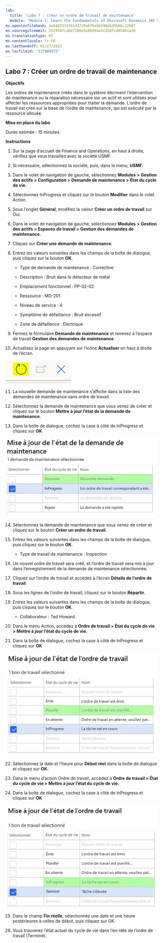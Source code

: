 ```yaml
---
lab:
  title: 'Labo 7 : Créer un ordre de travail de maintenance'
  module: 'Module 1: Learn the Fundamentals of Microsoft Dynamics 365 Supply Chain Management'
ms.openlocfilehash: ae848333194143720a6f5ebb598d5d566bc2260f
ms.sourcegitcommit: 252458fca8e71b6e5e8b99ae4c2b47cd85461a30
ms.translationtype: HT
ms.contentlocale: fr-FR
ms.lasthandoff: 01/27/2022
ms.locfileid: "137909572"
---
```

## <a name="lab-7---create-a-maintenance-work-order"></a>Labo 7 : Créer un ordre de travail de maintenance

**Objectifs**

Les ordres de maintenance créés dans le système décrivent l’intervention de maintenance ou la réparation nécessaire sur un actif et sont utilisés pour affecter les ressources appropriées pour traiter la demande. L’ordre de travail est créé sur la base de l’ordre de maintenance, qui est exécuté par la ressource allouée.

**Mise en place du labo**

Durée estimée : 15 minutes.

**Instructions**

1. Sur la page d’accueil de Finance and Operations, en haut à droite, vérifiez que vous travaillez avec la société USMF.

2. Si nécessaire, sélectionnez la société, puis, dans le menu, **USMF**.

3. Dans le volet de navigation de gauche, sélectionnez **Modules** **&gt; Gestion des actifs &gt; Configuration &gt; Demande de maintenance &gt; État du cycle de vie.**

4. Sélectionnez InProgress et cliquez sur le bouton **Modifier** dans le volet Action.

5. Sous l’onglet **Général**, modifiez la valeur **Créer un ordre de travail** sur Oui.

6. Dans le volet de navigation de gauche, sélectionnez **Modules** **&gt; Gestion des actifs &gt; Espaces de travail &gt; Gestion des demandes de maintenance.**

7. Cliquez sur **Créer une demande de maintenance**.

8. Entrez les valeurs suivantes dans les champs de la boîte de dialogue, puis cliquez sur le bouton **OK**.

    - Type de demande de maintenance : Corrective

    - Description : Bruit dans le détecteur de métal

    - Emplacement fonctionnel : PP-02-02

    - Ressource : MD-201

    - Niveau de service : 4

    - Symptôme de défaillance : Bruit excessif

    - Zone de défaillance : Électrique 

9. Fermez le formulaire **Demande de maintenance** et revenez à l’espace de travail **Gestion des demandes de maintenance**.

10. Actualisez la page en appuyant sur l’icône **Actualiser** en haut à droite de l’écran.

![Capture d’écran de l’icône Actualiser](./media/lab-create-a-maintenance-request-01.png)

11. La nouvelle demande de maintenance s’affiche dans la liste des demandes de maintenance sans ordre de travail.

12. Sélectionnez la demande de maintenance que vous venez de créer et cliquez sur le bouton **Mettre à jour l’état de la demande de maintenance**. 

13. Dans la boîte de dialogue, cochez la case à côté de InProgress et cliquez sur **OK**

![Capture d’écran de l’élément de ligne à sélectionner](./media/lab-create-a-maintenance-request-02.png) 


14. Sélectionnez la demande de maintenance que vous venez de créer et cliquez sur le bouton **Créer un ordre de travail**. 

15. Entrez les valeurs suivantes dans les champs de la boîte de dialogue, puis cliquez sur le bouton **OK**.

    - Type de travail de maintenance : Inspection

16. Un nouvel ordre de travail sera créé, et l’ordre de travail sera mis à jour dans l’enregistrement de la demande de maintenance sélectionnée.

17. Cliquez sur l’ordre de travail et accédez à l’écran **Détails de l’ordre de travail**.

18. Sous les lignes de l’ordre de travail, cliquez sur le bouton **Répartir**.

19. Entrez les valeurs suivantes dans les champs de la boîte de dialogue, puis cliquez sur le bouton **OK**.

    - Collaborateur : Ted Howard

20. Dans le menu Action, accédez à **Ordre de travail &gt; État du cycle de vie &gt; Mettre à jour l’état du cycle de vie.**

21. Dans la boîte de dialogue, cochez la case à côté de InProgress et cliquez sur **OK**

![Capture d’écran de l’élément de ligne à sélectionner](./media/lab-create-a-maintenance-request-03.png)

22. Sélectionnez la date et l’heure pour **Début réel** dans la boîte de dialogue et cliquez sur **OK.**

23. Dans le menu d’action Ordre de travail, accédez à **Ordre de travail &gt; État du cycle de vie &gt; Mettre à jour l’état du cycle de vie.**

24. Dans la boîte de dialogue, cochez la case à côté de InProgress et cliquez sur **OK**

![Capture d’écran de l’élément de ligne à sélectionner](./media/lab-create-a-maintenance-request-04.png)

25. Dans le champ **Fin réelle**, sélectionnez une date et une heure postérieures à celles de début, puis cliquez sur OK.

26. Vous trouverez l’état actuel du cycle de vie dans l’en-tête de l’ordre de travail (Terminé).
